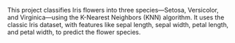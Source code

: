 This project classifies Iris flowers into three species—Setosa, Versicolor, and Virginica—using the K-Nearest Neighbors (KNN) algorithm. It uses the classic Iris dataset, with features like sepal length, sepal width, petal length, and petal width, to predict the flower species.
